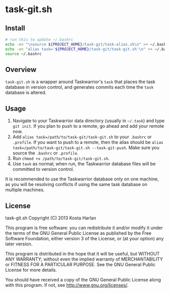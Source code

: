 # task-git.sh #

## Install ##

```bash
# run this to update ~/.bashrc
echo -en "\nsource ${PROJECT_HOME}/task-git/task-alias.sh\n" >> ~/.bashrc
echo -en "alias task='${PROJECT_HOME}/task-git/task-git.sh'\n" >> ~/.bashrc
source ~/.bashrc
```

## Overview ##

`task-git.sh` is a wrapper around Taskwarrior's `task` that places the task
database in version control, and generates commits each time the `task` database
is altered.

## Usage

1. Navigate to your Taskwarrior data directory (usually in `~/.task`) and type `git init`. If you plan to push to a remote, go ahead and add your remote now.
2. Add `alias task=/path/to/task-git/task-git.sh` to your `.bashrc` or
`.profile`. If you want to push to a remote, then the alias should be `alias task=/path/to/task-git/task-git.sh --task-git-push`. Make sure you source the `.bashrc` or `.profile`.
3. Run `chmod +x /path/to/task-git/task-git.sh`.
4. Use `task` as normal; when run, the Taskwarrior database files will be committed to version control.

It is recommended to use the Taskwarrior database only on one machine, as you will be resolving conflicts if using the same task database on multiple machines.

## License

task-git.sh
Copyright (C) 2013 Kosta Harlan

This program is free software: you can redistribute it and/or modify
it under the terms of the GNU General Public License as published by
the Free Software Foundation, either version 3 of the License, or
(at your option) any later version.

This program is distributed in the hope that it will be useful,
but WITHOUT ANY WARRANTY; without even the implied warranty of
MERCHANTABILITY or FITNESS FOR A PARTICULAR PURPOSE.  See the
GNU General Public License for more details.

You should have received a copy of the GNU General Public License
along with this program.  If not, see <http://www.gnu.org/licenses/>.

